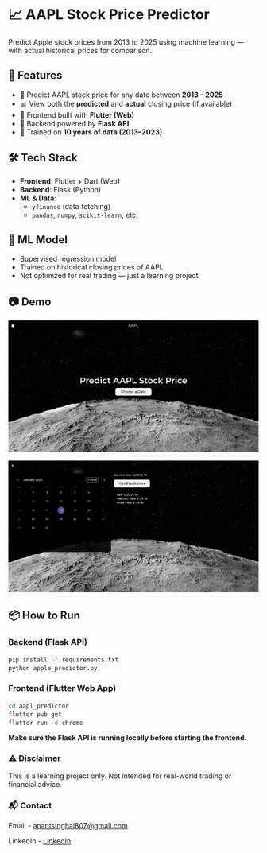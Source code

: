 # 📈 AAPL Stock Price Predictor
Predict Apple stock prices from 2013 to 2025 using machine learning — with actual historical prices for comparison.

## 🚀 Features
- 🔮 Predict AAPL stock price for any date between **2013 – 2025**
- 📊 View both the **predicted** and **actual** closing price (if available)
- 📱 Frontend built with **Flutter (Web)**
- 🔌 Backend powered by **Flask API**
- 🧠 Trained on **10 years of data (2013–2023)**

## 🛠️ Tech Stack

- **Frontend**: Flutter + Dart (Web)
- **Backend**: Flask (Python)
- **ML & Data**:
  - `yfinance` (data fetching)
  - `pandas`, `numpy`, `scikit-learn`, etc.

## 🧠 ML Model

- Supervised regression model
- Trained on historical closing prices of AAPL
- Not optimized for real trading — just a learning project

## 📷 Demo
![App Screenshot](webapp.jpeg)

![App Screenshot](demo.png)

## 📦 How to Run
### Backend (Flask API)
```bash
pip install -r requirements.txt
python apple_predictor.py
```
### Frontend (Flutter Web App)
```bash
cd aapl_predictor
flutter pub get
flutter run -d chrome
```
**Make sure the Flask API is running locally before starting the frontend.**

### ⚠️ Disclaimer
This is a learning project only. Not intended for real-world trading or financial advice.

### 📬 Contact
Email - anantsinghal807@gmail.com

LinkedIn - [LinkedIn ](https://www.linkedin.com/in/anant-singhal-linkdn/)
